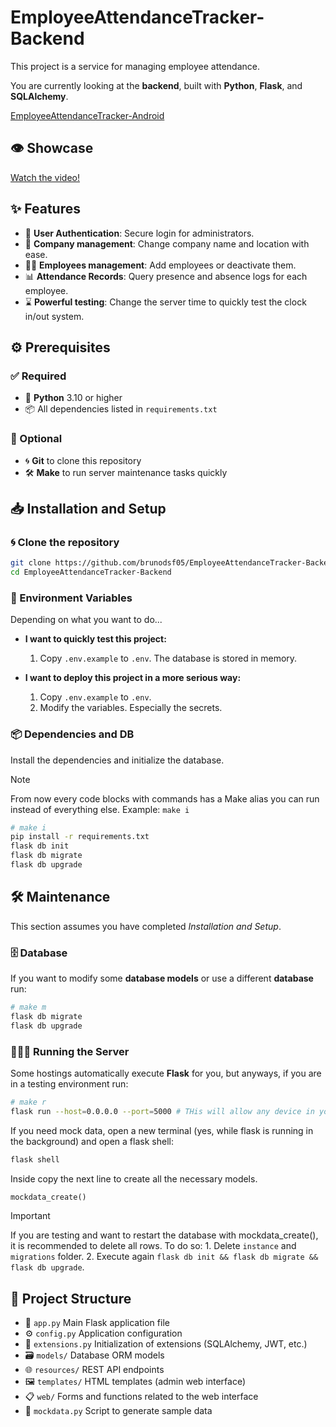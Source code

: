 # EmployeeAttendanceTracker-Backend

This project is a service for managing employee attendance.

You are currently looking at the **backend**, built with **Python**, **Flask**, and **SQLAlchemy**.

[EmployeeAttendanceTracker-Android](https://github.com/brunodsf05/EmployeeAttendanceTracker-Android)



## 👁️ Showcase
[Watch the video!](https://youtu.be/EcF_eAEUjeo)



## ✨ Features
-   🔐 **User Authentication**: Secure login for administrators.
-   🏢 **Company management**: Change company name and location with ease.
-   🧑‍💼 **Employees management**: Add employees or deactivate them.
-   📊 **Attendance Records**: Query presence and absence logs for each employee.
-   ⌛ **Powerful testing**: Change the server time to quickly test the clock in/out system.



## ⚙️ Prerequisites

### ✅ Required
-   🐍 **Python** 3.10 or higher
-   📦 All dependencies listed in `requirements.txt`

### 🧩 Optional
-   🌀 **Git** to clone this repository
-   🛠️ **Make** to run server maintenance tasks quickly



## 📥 Installation and Setup

### 🌀 Clone the repository
```sh
git clone https://github.com/brunodsf05/EmployeeAttendanceTracker-Backend.git
cd EmployeeAttendanceTracker-Backend
```

### 🔑 Environment Variables
Depending on what you want to do...
-   **I want to quickly test this project:**
    1.  Copy `.env.example` to `.env`. The database is stored in memory.

-   **I want to deploy this project in a more serious way:**
    1.  Copy `.env.example` to `.env`.
    2.  Modify the variables. Especially the secrets.

### 📦 Dependencies and DB
Install the dependencies and initialize the database.

> [!NOTE]  
> From now every code blocks with commands has a Make alias you can run instead of everything else. Example: `make i`

```sh
# make i
pip install -r requirements.txt
flask db init
flask db migrate
flask db upgrade
```



## 🛠️ Maintenance
This section assumes you have completed _Installation and Setup_.

### 🗄️ Database
If you want to modify some **database models** or use a different **database** run:

```sh
# make m
flask db migrate
flask db upgrade
```

### 🏃‍♂️‍➡️ Running the Server
Some hostings automatically execute **Flask** for you, but anyways, if you are in a testing environment run:

```sh
# make r
flask run --host=0.0.0.0 --port=5000 # THis will allow any device in yout network connecto to the server
```

If you need mock data, open a new terminal (yes, while flask is running in the background) and open a flask shell:
```sh
flask shell
```

Inside copy the next line to create all the necessary models.
```python
mockdata_create()
```

> [!IMPORTANT]  
> If you are testing and want to restart the database with mockdata_create(), it is recommended to delete all rows.
> To do so: 1. Delete `instance` and `migrations` folder. 2. Execute again `flask db init && flask db migrate && flask db upgrade`.



## 📂 Project Structure
-   📌 `app.py` Main Flask application file
-   ⚙️ `config.py` Application configuration
-   🔗 `extensions.py` Initialization of extensions (SQLAlchemy, JWT, etc.)
-   🗃️ `models/` Database ORM models
-   🌐 `resources/` REST API endpoints
-   🖼️ `templates/` HTML templates (admin web interface)
-   📋 `web/` Forms and functions related to the web interface
-   🧪 `mockdata.py` Script to generate sample data